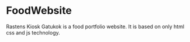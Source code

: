 # FoodWebsite
Rastens Kiosk Gatukok is a food portfolio website. It is based on only html css and js technology.
